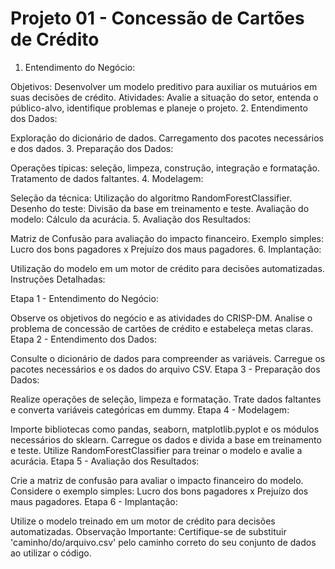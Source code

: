 # Projeto 01 - Concessão de Cartões de Crédito

1. Entendimento do Negócio:

Objetivos: Desenvolver um modelo preditivo para auxiliar os mutuários em suas decisões de crédito.
Atividades: Avalie a situação do setor, entenda o público-alvo, identifique problemas e planeje o projeto.
2. Entendimento dos Dados:

Exploração do dicionário de dados.
Carregamento dos pacotes necessários e dos dados.
3. Preparação dos Dados:

Operações típicas: seleção, limpeza, construção, integração e formatação.
Tratamento de dados faltantes.
4. Modelagem:

Seleção da técnica: Utilização do algoritmo RandomForestClassifier.
Desenho do teste: Divisão da base em treinamento e teste.
Avaliação do modelo: Cálculo da acurácia.
5. Avaliação dos Resultados:

Matriz de Confusão para avaliação do impacto financeiro.
Exemplo simples: Lucro dos bons pagadores x Prejuízo dos maus pagadores.
6. Implantação:

Utilização do modelo em um motor de crédito para decisões automatizadas.
Instruções Detalhadas:

Etapa 1 - Entendimento do Negócio:

Observe os objetivos do negócio e as atividades do CRISP-DM.
Analise o problema de concessão de cartões de crédito e estabeleça metas claras.
Etapa 2 - Entendimento dos Dados:

Consulte o dicionário de dados para compreender as variáveis.
Carregue os pacotes necessários e os dados do arquivo CSV.
Etapa 3 - Preparação dos Dados:

Realize operações de seleção, limpeza e formatação.
Trate dados faltantes e converta variáveis categóricas em dummy.
Etapa 4 - Modelagem:

Importe bibliotecas como pandas, seaborn, matplotlib.pyplot e os módulos necessários do sklearn.
Carregue os dados e divida a base em treinamento e teste.
Utilize RandomForestClassifier para treinar o modelo e avalie a acurácia.
Etapa 5 - Avaliação dos Resultados:

Crie a matriz de confusão para avaliar o impacto financeiro do modelo.
Considere o exemplo simples: Lucro dos bons pagadores x Prejuízo dos maus pagadores.
Etapa 6 - Implantação:

Utilize o modelo treinado em um motor de crédito para decisões automatizadas.
Observação Importante:
Certifique-se de substituir 'caminho/do/arquivo.csv' pelo caminho correto do seu conjunto de dados ao utilizar o código.
